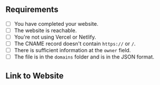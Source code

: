 <!-- To make our job easier, please spend time to review your application before submitting. -->
<!-- To tick one, place an x between two square brackets e.g. [x] -->
## Requirements
- [ ] You have completed your website. <!-- This is not required if the domain you're registering is for emails. -->
- [ ] The website is reachable.  <!-- This is not required if you're using this domain for email, etc -->
- [ ] You're not using Vercel or Netlify.
- [ ] The CNAME record doesn't contain `https://` or `/`.  <!-- This is not required if you are not using a CNAME record. -->
- [ ] There is sufficient information at the `owner` field.  <!-- You need to have your email presented at `email` field or you can specify another social platform e.g Discord or Twitter, so we can contact you. -->
- [ ] The file is in the `domains` folder and is in the JSON format.
## Link to Website
<!-- Please provide a link to your website below. -->
